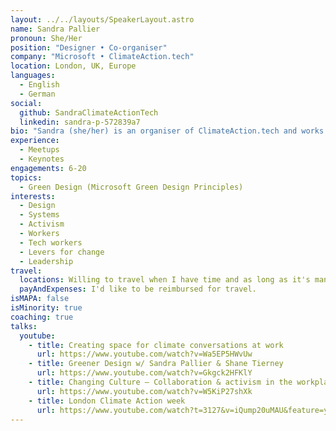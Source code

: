 ```yaml
---
layout: ../../layouts/SpeakerLayout.astro
name: Sandra Pallier
pronoun: She/Her
position: "Designer • Co-organiser"
company: "Microsoft • ClimateAction.tech"
location: London, UK, Europe
languages:
  - English
  - German
social:
  github: SandraClimateActionTech
  linkedin: sandra-p-572839a7
bio: "Sandra (she/her) is an organiser of ClimateAction.tech and works as a designer at Microsoft in London. She’s driving initiatives around digital sustainability at work and is involved in caring for the ClimateAction.tech community."
experience:
  - Meetups
  - Keynotes
engagements: 6-20
topics:
  - Green Design (Microsoft Green Design Principles)
interests:
  - Design
  - Systems
  - Activism
  - Workers
  - Tech workers
  - Levers for change
  - Leadership
travel:
  locations: Willing to travel when I have time and as long as it's managable to get there by train
  payAndExpenses: I'd like to be reimbursed for travel.
isMAPA: false
isMinority: true
coaching: true
talks:
  youtube:
    - title: Creating space for climate conversations at work
      url: https://www.youtube.com/watch?v=Wa5EP5HWvUw
    - title: Greener Design w/ Sandra Pallier & Shane Tierney
      url: https://www.youtube.com/watch?v=Gkgck2HFKlY
    - title: Changing Culture — Collaboration & activism in the workplace
      url: https://www.youtube.com/watch?v=W5KiP27shXk
    - title: London Climate Action week
      url: https://www.youtube.com/watch?t=3127&v=iQump20uMAU&feature=youtu.be
---
```

